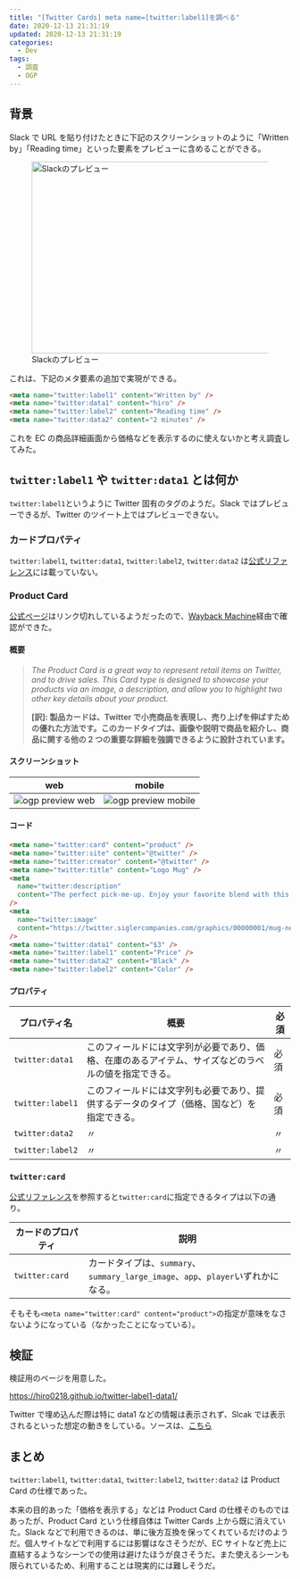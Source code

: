 ```yaml
---
title: "[Twitter Cards] meta name=[twitter:label1]を調べる"
date: 2020-12-13 21:31:19
updated: 2020-12-13 21:31:19
categories:
  - Dev
tags:
  - 調査
  - OGP
---
```


## 背景

Slack で URL を貼り付けたときに下記のスクリーンショットのように「Written by」「Reading time」といった要素をプレビューに含めることができる。

<figure>
  <img src="https://user-images.githubusercontent.com/3617124/102013430-7f4a6180-3d93-11eb-99da-22ad8de1523e.png" width="1038" height="344" alt="Slackのプレビュー">
  <figcaption>Slackのプレビュー</figcaption>
</figure>

これは、下記のメタ要素の追加で実現ができる。

```html
<meta name="twitter:label1" content="Written by" />
<meta name="twitter:data1" content="hiro" />
<meta name="twitter:label2" content="Reading time" />
<meta name="twitter:data2" content="2 minutes" />
```

これを EC の商品詳細画面から価格などを表示するのに使えないかと考え調査してみた。

## `twitter:label1` や `twitter:data1` とは何か

`twitter:label1`というように Twitter 固有のタグのようだ。Slack ではプレビューできるが、Twitter のツイート上ではプレビューできない。

### カードプロパティ

`twitter:label1`, `twitter:data1`, `twitter:label2`, `twitter:data2` は[公式リファレンス](https://developer.twitter.com/en/docs/twitter-for-websites/cards/overview/markup)には載っていない。

### Product Card

[公式ページ](https://dev.twitter.com/docs/cards/types/product-card)はリンク切れしているようだったので、[Wayback Machine](https://web.archive.org/web/20140116180830/https://dev.twitter.com/docs/cards/types/product-card)経由で確認ができた。

#### 概要

> _The Product Card is a great way to represent retail items on Twitter, and to drive sales. This Card type is designed to showcase your products via an image, a description, and allow you to highlight two other key details about your product._
>
> **[訳]: 製品カードは、Twitter で小売商品を表現し、売り上げを伸ばすための優れた方法です。このカードタイプは、画像や説明で商品を紹介し、商品に関する他の 2 つの重要な詳細を強調できるように設計されています。**

#### スクリーンショット

| web                                                                                                                      | mobile                                                                                                                      |
| ------------------------------------------------------------------------------------------------------------------------ | --------------------------------------------------------------------------------------------------------------------------- |
| ![ogp preview web](https://user-images.githubusercontent.com/3617124/100528908-3b008280-3225-11eb-8e1b-d5258c4d63a4.png) | ![ogp preview mobile](https://user-images.githubusercontent.com/3617124/100528913-4e135280-3225-11eb-8c07-2b58c8b9cf19.png) |

#### コード

```html
<meta name="twitter:card" content="product" />
<meta name="twitter:site" content="@twitter" />
<meta name="twitter:creator" content="@twitter" />
<meta name="twitter:title" content="Logo Mug" />
<meta
  name="twitter:description"
  content="The perfect pick-me-up. Enjoy your favorite blend with this coffee mug featuring the Twitter logo. Make every work day good to the last drop."
/>
<meta
  name="twitter:image"
  content="https://twitter.siglercompanies.com/graphics/00000001/mug-new.jpg"
/>
<meta name="twitter:data1" content="$3" />
<meta name="twitter:label1" content="Price" />
<meta name="twitter:data2" content="Black" />
<meta name="twitter:label2" content="Color" />
```

#### プロパティ

| プロパティ名     | 概要                                                                                                 | 必須 |
| ---------------- | ---------------------------------------------------------------------------------------------------- | ---- |
| `twitter:data1`  | このフィールドには文字列が必要であり、価格、在庫のあるアイテム、サイズなどのラベルの値を指定できる。 | 必須 |
| `twitter:label1` | このフィールドには文字列も必要であり、提供するデータのタイプ（価格、国など）を指定できる。           | 必須 |
| `twitter:data2`  | 〃                                                                                                   | 〃   |
| `twitter:label2` | 〃                                                                                                   | 〃   |

### `twitter:card`

[公式リファレンス](https://developer.twitter.com/ja/docs/tweets/optimize-with-cards/guides/getting-started)を参照すると`twitter:card`に指定できるタイプは以下の通り。

| カードのプロパティ | 説明                                                                              |
| ------------------ | --------------------------------------------------------------------------------- |
| `twitter:card`     | カードタイプは、`summary`、`summary_large_image`、`app`、`player`いずれかになる。 |

そもそも`<meta name="twitter:card" content="product">`の指定が意味をなさないようになっている（なかったことになっている）。

## 検証

検証用のページを用意した。

https://hiro0218.github.io/twitter-label1-data1/

Twitter で埋め込んだ際は特に data1 などの情報は表示されず、Slcak では表示されるといった想定の動きをしている。ソースは、[こちら](https://github.com/hiro0218/twitter-label1-data1)

## まとめ

`twitter:label1`, `twitter:data1`, `twitter:label2`, `twitter:data2` は Product Card の仕様であった。

本来の目的あった「価格を表示する」などは Product Card の仕様そのものではあったが、Product Card という仕様自体は Twitter Cards 上から既に消えていた。Slack などで利用できるのは、単に後方互換を保ってくれているだけのようだ。個人サイトなどで利用するには影響はなさそうだが、EC サイトなど売上に直結するようなシーンでの使用は避けたほうが良さそうだ。また使えるシーンも限られているため、利用することは現実的には難しそうだ。

